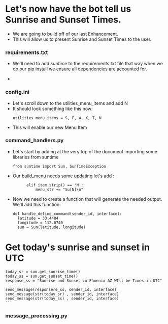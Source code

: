 # Let's now have the bot tell us Sunrise and Sunset Times. 
- We are going to build off of our last Enhancement.
- This will allow us to present Sunrise and Sunset Times to the user. 

### requirements.txt
- We'll need to add *suntime* to the requirements.txt file that way when we do our pip install we ensure all dependencies are accounted for. 

- 
### config.ini
- Let's scroll down to the utilities_menu_items and add N
- It should look something like this now:
  ```
  utilities_menu_items = S, F, W, X, T, N
   ```
- This will enable our new Menu Item
### command_handlers.py
- Let's start by adding at the very top of the document importing some libraries from suntime
  ```
  from suntime import Sun, SunTimeException
  ```
- Our build_menu needs some updating let's add :
  ```
        elif item.strip() == 'N':
            menu_str += "Su[N]\n"
  ```
- Now we need to create a function that will generate the needed output. We'll add this function:
  ```
  def handle_define_command(sender_id, interface):
    latitude = 33.4484
    longitude = 112.0740
    sun = Sun(latitude, longitude)
# Get today's sunrise and sunset in UTC
    today_sr = sun.get_sunrise_time()
    today_ss = sun.get_sunset_time()
    response_ss = "Sunrise and Sunset in Phoenix AZ WIll be Times in UTC"

    send_message(responsere_ss, sender_id, interface)
    send_message(str(today_sr) , sender_id, interface)
    send_message(str(today_ss) , sender_id, interface)
    ```


### message_processing.py




